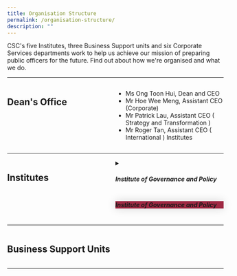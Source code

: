 ```yaml
---
title: Organisation Structure
permalink: /organisation-structure/
description: ""
---
```

<style>
.hidecontent {
	 display: none;
	
	}
#myaccordian label {
	box-shadow:0 0 20px #d4d4d4;
	display: block;
	padding 8px 22px;
	margin: 20px 0px 1px 0px;
	cursor: pointer;
	background: #9F2943;
	color: #FFF
	transition: ease .5s;
	
	
	}
	
	#myaccordian label:hover{
		background: #5f75ff
	
	}
	
	.accordiancontent {
		box-shadow: 0px 0px 20px #d4d4d4;
	  background: #ffff;
		padding: 10px 25px;
	  border: 1px solid #d4d4d4;
	}
	
	#myaccordian input:checked + label + .accordiancontent{
	  display: block;
	  web-kit animation: fadeIn 0.5s ease-out;
		-moz-animation: fadeIn 0.5s ease-out;
	  -o-animation: fadeIn 0.5s ease-out;
		animation: fadeIn 0.5s ease-out;
	
	
	}
	
	@-webkit-keyframes fadeIn {
		0%{
		display: none;
		opacity: 0;
	}
	1%{
		display: block;
		opacity: 0;
	}
	100%{
		display:block;
		opacity: 0;
	}
	}
	
.grid-container {
	  display: grid;
	  grid-template-columns: 1fr 1fr;
	 
	}

	.header-left {
		text-align: left;
	
	
	}

	.Accordian-Paragraph {
	 font-size: 1em;
	
	}
	

</style>


<p>CSC's five Institutes, three Business Support units and six Corporate Services departments work to help us achieve our mission of preparing public officers for the future. Find out about how we're organised and what we do.                         </p>

<hr>
<div class="grid-container">
<div class="grid-child-OS"><h2 style="text-align:left;" class="header-left">Dean's Office</h2></div>
<div class="grid-child-OS">
	<ul>
	<li>Ms Ong Toon Hui, Dean and CEO</li>
	<li>Mr Hoe Wee Meng, Assistant CEO (Corporate)</li>
	<li>Mr Patrick Lau, Assistant CEO ( Strategy and Transformation )</li>
	<li>Mr Roger Tan, Assistant CEO ( International ) Institutes</li>

</ul>
</div>
</div>


<hr>
<div class="grid-container">
	<div class="grid-child-OS"><h2 class="header-left">Institutes</h2></div>
	<div class="grid-child-OS">
		<details>
			<summary><h5>Institute of Governance and Policy</h5>
			</summary>
			<p class="Accordian-Paragraph">Steward and advance public policy through research and training programmes,  with emphasis on the areas of governance, public economics and social policy.
			</p>
			
</details>
		<div id="myaccordian">
			<input class="hidecontent" id="accordian1" type="checkbox">
			<label for="accordian1"><i class="icon-circle-right"></i><h5>Institute of Governance and Policy</h5></label>
		<div class="accordiancontent hidecontent">
			<p>Hello there </p>
</div>
	</div>
	
	
 
 </div>
</div>

<hr>
<div class="grid-container">
	<div class="grid-child-OS"><h2 class="header-left">Business Support Units</h2></div>
	<div class="grid-child-OS"></div>


</div>

<hr>